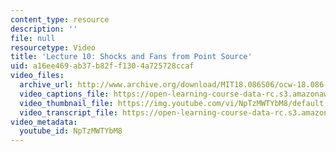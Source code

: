 ```yaml
---
content_type: resource
description: ''
file: null
resourcetype: Video
title: 'Lecture 10: Shocks and Fans from Point Source'
uid: a16ee469-ab37-b82f-f130-4a725728ccaf
video_files:
  archive_url: http://www.archive.org/download/MIT18.086S06/ocw-18.086-01mar2006-220k.mp4
  video_captions_file: https://open-learning-course-data-rc.s3.amazonaws.com/18-086-mathematical-methods-for-engineers-ii-spring-2006/c28e2476b09854e9b57fbabb3e12216d_NpTzMWTYbM8.vtt
  video_thumbnail_file: https://img.youtube.com/vi/NpTzMWTYbM8/default.jpg
  video_transcript_file: https://open-learning-course-data-rc.s3.amazonaws.com/18-086-mathematical-methods-for-engineers-ii-spring-2006/d70fc07f9965967ff39b0182af4f2503_NpTzMWTYbM8.pdf
video_metadata:
  youtube_id: NpTzMWTYbM8
---
```

